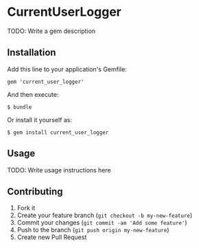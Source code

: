 # CurrentUserLogger

TODO: Write a gem description

## Installation

Add this line to your application's Gemfile:

    gem 'current_user_logger'

And then execute:

    $ bundle

Or install it yourself as:

    $ gem install current_user_logger

## Usage

TODO: Write usage instructions here

## Contributing

1. Fork it
2. Create your feature branch (`git checkout -b my-new-feature`)
3. Commit your changes (`git commit -am 'Add some feature'`)
4. Push to the branch (`git push origin my-new-feature`)
5. Create new Pull Request
